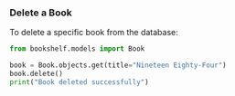 ### Delete a Book

To delete a specific book from the database:

```python
from bookshelf.models import Book

book = Book.objects.get(title="Nineteen Eighty-Four")
book.delete()
print("Book deleted successfully")
